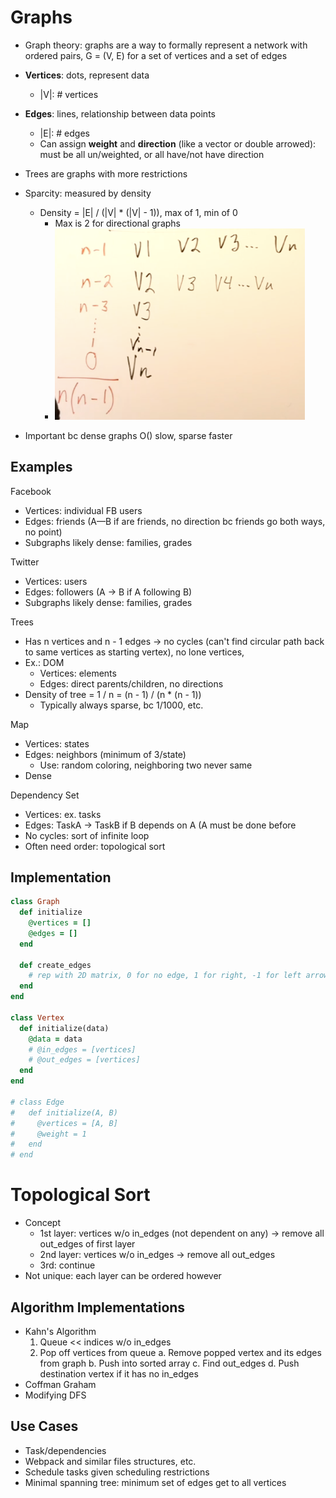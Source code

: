 # Graphs
- Graph theory: graphs are a way to formally represent a network with ordered pairs, G = (V, E) for a set of vertices and a set of edges
- **Vertices**: dots, represent data
  - |V|: # vertices
- **Edges**: lines, relationship between data points
  - |E|: # edges
  - Can assign **weight** and **direction** (like a vector or double arrowed): must be all un/weighted, or all have/not have direction
- Trees are graphs with more restrictions


- Sparcity: measured by density
  - Density = |E| / (|V| * (|V| - 1)), max of 1, min of 0
    - Max is 2 for directional graphs
    - <img src="densityequation.png" width=400 >
- Important bc dense graphs O() slow, sparse faster

## Examples
Facebook
- Vertices: individual FB users
- Edges: friends (A—B if are friends, no direction bc friends go both ways, no point)
- Subgraphs likely dense: families, grades

Twitter
- Vertices: users
- Edges: followers (A -> B if A following B)
- Subgraphs likely dense: families, grades

Trees
- Has n vertices and n - 1 edges -> no cycles (can't find circular path back to same vertices as starting vertex), no lone vertices,
- Ex.: DOM
  - Vertices: elements
  - Edges: direct parents/children, no directions
- Density of tree = 1 / n = (n - 1) / (n * (n - 1))
  - Typically always sparse, bc 1/1000, etc.

Map
- Vertices: states
- Edges: neighbors (minimum of 3/state)
  - Use: random coloring, neighboring two never same
- Dense

Dependency Set
- Vertices: ex. tasks
- Edges: TaskA -> TaskB if B depends on A (A must be done before
- No cycles: sort of infinite loop
- Often need order: topological sort

## Implementation
```rb
class Graph
  def initialize
    @vertices = []
    @edges = []
  end

  def create_edges
    # rep with 2D matrix, 0 for no edge, 1 for right, -1 for left arrow
  end
end

class Vertex
  def initialize(data)
    @data = data
    # @in_edges = [vertices]
    # @out_edges = [vertices]
  end
end

# class Edge
#   def initialize(A, B)
#     @vertices = [A, B]
#     @weight = 1
#   end
# end
```

# Topological Sort
- Concept
  - 1st layer: vertices w/o in_edges (not dependent on any) -> remove all out_edges of first layer
  - 2nd layer: vertices w/o in_edges -> remove all out_edges
  - 3rd: continue
- Not unique: each layer can be ordered however

## Algorithm Implementations
- Kahn's Algorithm
  1. Queue << indices w/o in_edges
  2. Pop off vertices from queue
    a. Remove popped vertex and its edges from graph
    b. Push into sorted array
    c. Find out_edges
    d. Push destination vertex if it has no in_edges
- Coffman Graham
- Modifying DFS

## Use Cases
- Task/dependencies
- Webpack and similar files structures, etc.
- Schedule tasks given scheduling restrictions
- Minimal spanning tree: minimum set of edges get to all vertices
